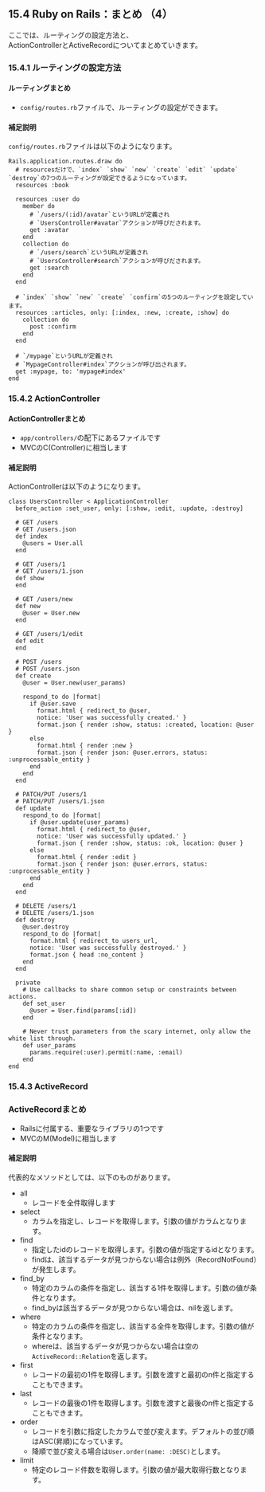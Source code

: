 ## 15.4 Ruby on Rails：まとめ （4）

ここでは、ルーティングの設定方法と、  
ActionControllerとActiveRecordについてまとめていきます。

### 15.4.1 ルーティングの設定方法

#### ルーティングまとめ

- `config/routes.rb`ファイルで、ルーティングの設定ができます。

#### 補足説明

`config/routes.rb`ファイルは以下のようになります。

```
Rails.application.routes.draw do
  # resourcesだけで、`index` `show` `new` `create` `edit` `update` `destroy`の7つのルーティングが設定できるようになっています。
  resources :book

  resources :user do
    member do
      # `/users/(:id)/avatar`というURLが定義され
      # `UsersController#avatar`アクションが呼びだされます。
      get :avatar
    end
    collection do
      # `/users/search`というURLが定義され
      # `UsersController#search`アクションが呼びだされます。
      get :search
    end
  end
  
  # `index` `show` `new` `create` `confirm`の5つのルーティングを設定しています。
  resources :articles, only: [:index, :new, :create, :show] do
    collection do
      post :confirm
    end
  end
  
  # `/mypage`というURLが定義され
  # `MypageController#index`アクションが呼び出されます。
  get :mypage, to: 'mypage#index'
end
```

### 15.4.2 ActionController

#### ActionControllerまとめ

- `app/controllers/`の配下にあるファイルです
- MVCのC(Controller)に相当します

#### 補足説明

 ActionControllerは以下のようになります。

```
class UsersController < ApplicationController
  before_action :set_user, only: [:show, :edit, :update, :destroy]

  # GET /users
  # GET /users.json
  def index
    @users = User.all
  end

  # GET /users/1
  # GET /users/1.json
  def show
  end

  # GET /users/new
  def new
    @user = User.new
  end

  # GET /users/1/edit
  def edit
  end

  # POST /users
  # POST /users.json
  def create
    @user = User.new(user_params)

    respond_to do |format|
      if @user.save
        format.html { redirect_to @user,
        notice: 'User was successfully created.' }
        format.json { render :show, status: :created, location: @user }
      else
        format.html { render :new }
        format.json { render json: @user.errors, status: :unprocessable_entity }
      end
    end
  end

  # PATCH/PUT /users/1
  # PATCH/PUT /users/1.json
  def update
    respond_to do |format|
      if @user.update(user_params)
        format.html { redirect_to @user,
        notice: 'User was successfully updated.' }
        format.json { render :show, status: :ok, location: @user }
      else
        format.html { render :edit }
        format.json { render json: @user.errors, status: :unprocessable_entity }
      end
    end
  end

  # DELETE /users/1
  # DELETE /users/1.json
  def destroy
    @user.destroy
    respond_to do |format|
      format.html { redirect_to users_url,
      notice: 'User was successfully destroyed.' }
      format.json { head :no_content }
    end
  end

  private
    # Use callbacks to share common setup or constraints between actions.
    def set_user
      @user = User.find(params[:id])
    end

    # Never trust parameters from the scary internet, only allow the white list through.
    def user_params
      params.require(:user).permit(:name, :email)
    end
end
```

### 15.4.3 ActiveRecord

### ActiveRecordまとめ

- Railsに付属する、重要なライブラリの1つです
- MVCのM(Model)に相当します

#### 補足説明

代表的なメソッドとしては、以下のものがあります。

- all
  - レコードを全件取得します
- select
  - カラムを指定し、レコードを取得します。引数の値がカラムとなります。
- find
  - 指定したidのレコードを取得します。引数の値が指定するidとなります。
  - findは、該当するデータが見つからない場合は例外（RecordNotFound）が発生します。
- find_by
  - 特定のカラムの条件を指定し、該当する1件を取得します。引数の値が条件となります。
  - find_byは該当するデータが見つからない場合は、nilを返します。
- where
  - 特定のカラムの条件を指定し、該当する全件を取得します。引数の値が条件となります。
  - whereは、該当するデータが見つからない場合は空の`ActiveRecord::Relation`を返します。
- first
  - レコードの最初の1件を取得します。引数を渡すと最初のn件と指定することもできます。
- last
  - レコードの最後の1件を取得します。引数を渡すと最後のn件と指定することもできます。
- order
  - レコードを引数に指定したカラムで並び変えます。デフォルトの並び順はASC(昇順)になっています。
  - 降順で並び変える場合は`User.order(name: :DESC)`とします。
- limit
  - 特定のレコード件数を取得します。引数の値が最大取得行数となります。
